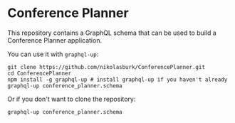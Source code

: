 # Conference Planner

This repository contains a GraphQL schema that can be used to build a Conference Planner application.

You can use it with `graphql-up`:

```
git clone https://github.com/nikolasburk/ConferencePlanner.git
cd ConferencePlanner
npm install -g graphql-up # install graphql-up if you haven't already
graphql-up conference_planner.schema
```

Or if you don't want to clone the repository:

```
graphql-up conference_planner.schema

```